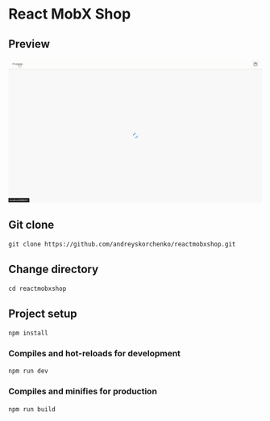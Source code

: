 # React MobX Shop

## Preview

![preview](https://github.com/andreyskorchenko/reactmobxshop/blob/master/preview.gif)

## Git clone

```
git clone https://github.com/andreyskorchenko/reactmobxshop.git
```

## Change directory

```
cd reactmobxshop
```

## Project setup

```
npm install
```

### Compiles and hot-reloads for development

```
npm run dev
```

### Compiles and minifies for production

```
npm run build
```
